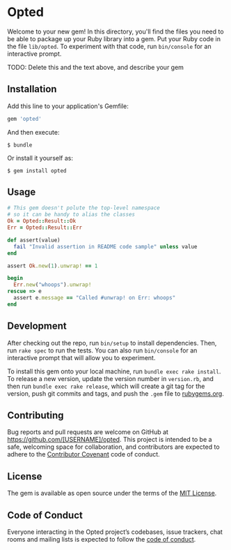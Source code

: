 # Opted

Welcome to your new gem! In this directory, you'll find the files you need to be able to package up your Ruby library into a gem. Put your Ruby code in the file `lib/opted`. To experiment with that code, run `bin/console` for an interactive prompt.

TODO: Delete this and the text above, and describe your gem

## Installation

Add this line to your application's Gemfile:

```ruby
gem 'opted'
```

And then execute:

    $ bundle

Or install it yourself as:

    $ gem install opted

## Usage

<!-- BEGIN CODE SAMPLE -->
```ruby
# This gem doesn't polute the top-level namespace
# so it can be handy to alias the classes
Ok = Opted::Result::Ok
Err = Opted::Result::Err

def assert(value)
  fail "Invalid assertion in README code sample" unless value
end

assert Ok.new(1).unwrap! == 1

begin
  Err.new("whoops").unwrap!
rescue => e
  assert e.message == "Called #unwrap! on Err: whoops"
end
```

## Development

After checking out the repo, run `bin/setup` to install dependencies. Then, run `rake spec` to run the tests. You can also run `bin/console` for an interactive prompt that will allow you to experiment.

To install this gem onto your local machine, run `bundle exec rake install`. To release a new version, update the version number in `version.rb`, and then run `bundle exec rake release`, which will create a git tag for the version, push git commits and tags, and push the `.gem` file to [rubygems.org](https://rubygems.org).

## Contributing

Bug reports and pull requests are welcome on GitHub at https://github.com/[USERNAME]/opted. This project is intended to be a safe, welcoming space for collaboration, and contributors are expected to adhere to the [Contributor Covenant](http://contributor-covenant.org) code of conduct.

## License

The gem is available as open source under the terms of the [MIT License](https://opensource.org/licenses/MIT).

## Code of Conduct

Everyone interacting in the Opted project’s codebases, issue trackers, chat rooms and mailing lists is expected to follow the [code of conduct](https://github.com/[USERNAME]/opted/blob/master/CODE_OF_CONDUCT.md).
